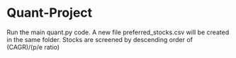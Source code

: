 # Quant-Project
Run the main quant.py code. A new file preferred_stocks.csv will be created in the same folder.
Stocks are screened by descending order of (CAGR)/(p/e ratio)
